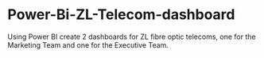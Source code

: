 # Power-Bi-ZL-Telecom-dashboard
Using Power BI create 2 dashboards for ZL fibre optic telecoms, one for the Marketing Team and one for the Executive Team. 
